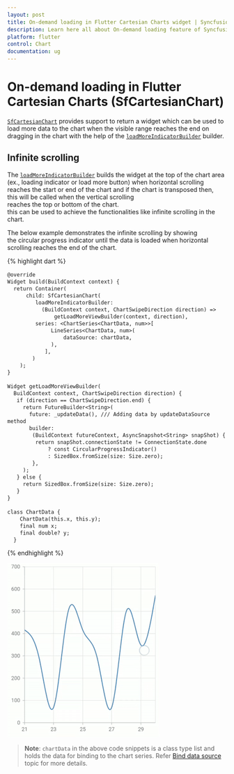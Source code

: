 ```yaml
---
layout: post
title: On-demand loading in Flutter Cartesian Charts widget | Syncfusion 
description: Learn here all about On-demand loading feature of Syncfusion Flutter Cartesian Charts (SfCartesianChart) widget and more.
platform: flutter
control: Chart
documentation: ug
---
```


# On-demand loading in Flutter Cartesian Charts (SfCartesianChart)

[`SfCartesianChart`](https://pub.dev/documentation/syncfusion_flutter_charts/latest/charts/SfCartesianChart-class.html) provides support to return a widget which can be used to load more data to the chart when the visible range reaches the end on dragging in the chart with the help of the [`loadMoreIndicatorBuilder`](https://pub.dev/documentation/syncfusion_flutter_charts/latest/charts/SfCartesianChart/loadMoreIndicatorBuilder.html) builder.

## Infinite scrolling

The [`loadMoreIndicatorBuilder`](https://pub.dev/documentation/syncfusion_flutter_charts/latest/charts/SfCartesianChart/loadMoreIndicatorBuilder.html) builds the widget at the top of the chart area (ex., loading indicator or load more button) when horizontal scrolling reaches the start or end of the chart and if the chart is transposed then, this will be called when the vertical scrolling reaches the top or bottom of the chart. this can be used to achieve the functionalities like infinite scrolling in the chart.

The below example demonstrates the infinite scrolling by showing the circular progress indicator until the data is loaded when horizontal scrolling reaches the end of the chart.

{% highlight dart %}

    @override
    Widget build(BuildContext context) {
      return Container(
          child: SfCartesianChart(
             loadMoreIndicatorBuilder:
               (BuildContext context, ChartSwipeDirection direction) =>
                   getLoadMoreViewBuilder(context, direction),
             series: <ChartSeries<ChartData, num>>[
                  LineSeries<ChartData, num>(
                      dataSource: chartData,
                  ),
                ],
            )
        );
    }

    Widget getLoadMoreViewBuilder(
      BuildContext context, ChartSwipeDirection direction) {
       if (direction == ChartSwipeDirection.end) {
         return FutureBuilder<String>(
           future: _updateData(), /// Adding data by updateDataSource method
           builder:
            (BuildContext futureContext, AsyncSnapshot<String> snapShot) {
             return snapShot.connectionState != ConnectionState.done
                 ? const CircularProgressIndicator()
                 : SizedBox.fromSize(size: Size.zero);
            },
         );
       } else {
         return SizedBox.fromSize(size: Size.zero);
       }
    }

    class ChartData {
        ChartData(this.x, this.y);
        final num x;
        final double? y;
      }

{% endhighlight %}

![Infinite_scrolling](images/on-demand-loading/infinite_scrolling.gif)

>**Note**: `chartData` in the above code snippets is a class type list and holds the data for binding to the chart series. Refer [Bind data source](https://help.syncfusion.com/flutter/cartesian-charts/getting-started#bind-data-source) topic for more details.
